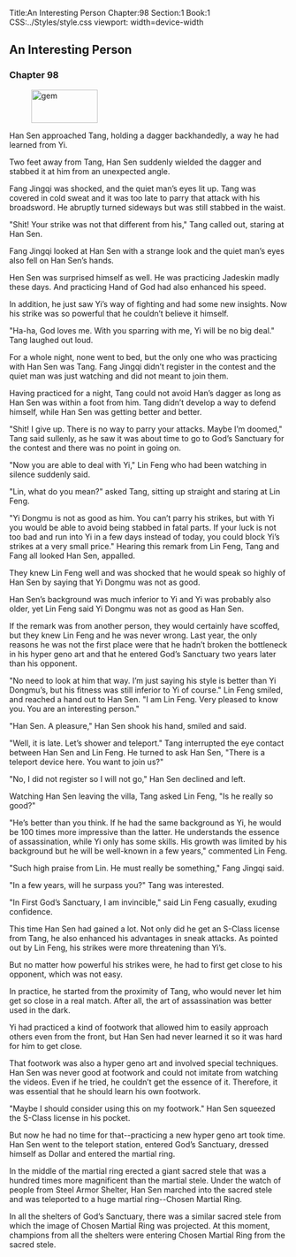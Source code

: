 Title:An Interesting Person 
Chapter:98 
Section:1 
Book:1 
CSS:../Styles/style.css 
viewport: width=device-width
  
## An Interesting Person
### Chapter 98 
<figure>
	<img src="../Images/gem.gif" alt="gem" id="gem" width="120" height="60" />
</figure>
  

  
  Han Sen approached Tang, holding a dagger backhandedly, a way he had learned from Yi.

Two feet away from Tang, Han Sen suddenly wielded the dagger and stabbed it at him from an unexpected angle.

Fang Jingqi was shocked, and the quiet man’s eyes lit up. Tang was covered in cold sweat and it was too late to parry that attack with his broadsword. He abruptly turned sideways but was still stabbed in the waist.

"Shit! Your strike was not that different from his," Tang called out, staring at Han Sen.

Fang Jingqi looked at Han Sen with a strange look and the quiet man’s eyes also fell on Han Sen’s hands.

Hen Sen was surprised himself as well. He was practicing Jadeskin madly these days. And practicing Hand of God had also enhanced his speed.

In addition, he just saw Yi’s way of fighting and had some new insights. Now his strike was so powerful that he couldn’t believe it himself.

"Ha-ha, God loves me. With you sparring with me, Yi will be no big deal." Tang laughed out loud.

For a whole night, none went to bed, but the only one who was practicing with Han Sen was Tang. Fang Jingqi didn’t register in the contest and the quiet man was just watching and did not meant to join them.

Having practiced for a night, Tang could not avoid Han’s dagger as long as Han Sen was within a foot from him. Tang didn’t develop a way to defend himself, while Han Sen was getting better and better.

"Shit! I give up. There is no way to parry your attacks. Maybe I’m doomed," Tang said sullenly, as he saw it was about time to go to God’s Sanctuary for the contest and there was no point in going on.

"Now you are able to deal with Yi," Lin Feng who had been watching in silence suddenly said.

"Lin, what do you mean?" asked Tang, sitting up straight and staring at Lin Feng.

"Yi Dongmu is not as good as him. You can’t parry his strikes, but with Yi you would be able to avoid being stabbed in fatal parts. If your luck is not too bad and run into Yi in a few days instead of today, you could block Yi’s strikes at a very small price." Hearing this remark from Lin Feng, Tang and Fang all looked Han Sen, appalled.

They knew Lin Feng well and was shocked that he would speak so highly of Han Sen by saying that Yi Dongmu was not as good.

Han Sen’s background was much inferior to Yi and Yi was probably also older, yet Lin Feng said Yi Dongmu was not as good as Han Sen.

If the remark was from another person, they would certainly have scoffed, but they knew Lin Feng and he was never wrong. Last year, the only reasons he was not the first place were that he hadn’t broken the bottleneck in his hyper geno art and that he entered God’s Sanctuary two years later than his opponent.

"No need to look at him that way. I’m just saying his style is better than Yi Dongmu’s, but his fitness was still inferior to Yi of course." Lin Feng smiled, and reached a hand out to Han Sen. "I am Lin Feng. Very pleased to know you. You are an interesting person."

"Han Sen. A pleasure," Han Sen shook his hand, smiled and said.

"Well, it is late. Let’s shower and teleport." Tang interrupted the eye contact between Han Sen and Lin Feng. He turned to ask Han Sen, "There is a teleport device here. You want to join us?"

"No, I did not register so I will not go," Han Sen declined and left.

Watching Han Sen leaving the villa, Tang asked Lin Feng, "Is he really so good?"

"He’s better than you think. If he had the same background as Yi, he would be 100 times more impressive than the latter. He understands the essence of assassination, while Yi only has some skills. His growth was limited by his background but he will be well-known in a few years," commented Lin Feng.

"Such high praise from Lin. He must really be something," Fang Jingqi said.

"In a few years, will he surpass you?" Tang was interested.

"In First God’s Sanctuary, I am invincible," said Lin Feng casually, exuding confidence.

This time Han Sen had gained a lot. Not only did he get an S-Class license from Tang, he also enhanced his advantages in sneak attacks. As pointed out by Lin Feng, his strikes were more threatening than Yi’s.

But no matter how powerful his strikes were, he had to first get close to his opponent, which was not easy.

In practice, he started from the proximity of Tang, who would never let him get so close in a real match. After all, the art of assassination was better used in the dark.

Yi had practiced a kind of footwork that allowed him to easily approach others even from the front, but Han Sen had never learned it so it was hard for him to get close.

That footwork was also a hyper geno art and involved special techniques. Han Sen was never good at footwork and could not imitate from watching the videos. Even if he tried, he couldn’t get the essence of it. Therefore, it was essential that he should learn his own footwork.

"Maybe I should consider using this on my footwork." Han Sen squeezed the S-Class license in his pocket.

But now he had no time for that--practicing a new hyper geno art took time. Han Sen went to the teleport station, entered God’s Sanctuary, dressed himself as Dollar and entered the martial ring.

In the middle of the martial ring erected a giant sacred stele that was a hundred times more magnificent than the martial stele. Under the watch of people from Steel Armor Shelter, Han Sen marched into the sacred stele and was teleported to a huge martial ring--Chosen Martial Ring.

In all the shelters of God’s Sanctuary, there was a similar sacred stele from which the image of Chosen Martial Ring was projected. At this moment, champions from all the shelters were entering Chosen Martial Ring from the sacred stele.
